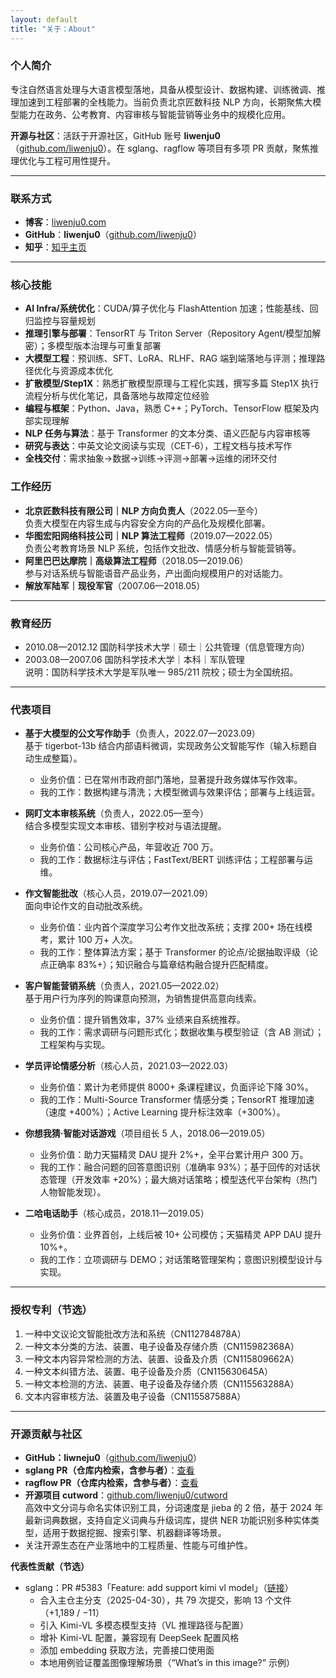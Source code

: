 ```yaml
---
layout: default
title: "关于：About"
---
```


### 个人简介
专注自然语言处理与大语言模型落地，具备从模型设计、数据构建、训练微调、推理加速到工程部署的全栈能力。当前负责北京匠数科技 NLP 方向，长期聚焦大模型能力在政务、公考教育、内容审核与智能营销等业务中的规模化应用。

**开源与社区**：活跃于开源社区，GitHub 账号 **liwenju0**（<a href="https://github.com/liwenju0" target="_blank" rel="noopener">github.com/liwenju0</a>）。在 sglang、ragflow 等项目有多项 PR 贡献，聚焦推理优化与工程可用性提升。

---

### 联系方式
- **博客**：<a href="http://www.liwenju0.com" target="_blank" rel="noopener">liwenju0.com</a>  
- **GitHub**：**liwenju0**（<a href="https://github.com/liwenju0" target="_blank" rel="noopener">github.com/liwenju0</a>）  
- **知乎**：<a href="https://www.zhihu.com/people/li-dan-ran-71" target="_blank" rel="noopener">知乎主页</a>

---

### 核心技能
- **AI Infra/系统优化**：CUDA/算子优化与 FlashAttention 加速；性能基线、回归监控与容量规划  
- **推理引擎与部署**：TensorRT 与 Triton Server（Repository Agent/模型加解密）；多模型版本治理与可重复部署  
- **大模型工程**：预训练、SFT、LoRA、RLHF、RAG 端到端落地与评测；推理路径优化与资源成本优化  
- **扩散模型/Step1X**：熟悉扩散模型原理与工程化实践，撰写多篇 Step1X 执行流程分析与优化笔记，具备落地与故障定位经验  
- **编程与框架**：Python、Java，熟悉 C++；PyTorch、TensorFlow 框架及内部实现理解  
- **NLP 任务与算法**：基于 Transformer 的文本分类、语义匹配与内容审核等  
- **研究与表达**：中英文论文阅读与实现（CET‑6），工程文档与技术写作  
- **全栈交付**：需求抽象→数据→训练→评测→部署→运维的闭环交付



### 工作经历
- **北京匠数科技有限公司｜NLP 方向负责人**（2022.05—至今）  
  负责大模型在内容生成与内容安全方向的产品化及规模化部署。
- **华图宏阳网络科技公司｜NLP 算法工程师**（2019.07—2022.05）  
  负责公考教育场景 NLP 系统，包括作文批改、情感分析与智能营销等。
- **阿里巴巴达摩院｜高级算法工程师**（2018.05—2019.06）  
  参与对话系统与智能语音产品业务，产出面向规模用户的对话能力。
- **解放军陆军｜现役军官**（2007.06—2018.05）

---

### 教育经历
- 2010.08—2012.12 国防科学技术大学｜硕士｜公共管理（信息管理方向）  
- 2003.08—2007.06 国防科学技术大学｜本科｜军队管理  
说明：国防科学技术大学是军队唯一 985/211 院校；硕士为全国统招。

---

### 代表项目
- **基于大模型的公文写作助手**（负责人，2022.07—2023.09）  
  基于 tigerbot-13b 结合内部语料微调，实现政务公文智能写作（输入标题自动生成整篇）。  
  - 业务价值：已在常州市政府部门落地，显著提升政务媒体写作效率。  
  - 我的工作：数据构建与清洗；大模型微调与效果评估；部署与上线运营。

- **网盯文本审核系统**（负责人，2022.05—至今）  
  结合多模型实现文本审核、错别字校对与语法提醒。  
  - 业务价值：公司核心产品，年营收近 700 万。  
  - 我的工作：数据标注与评估；FastText/BERT 训练评估；工程部署与运维。

- **作文智能批改**（核心人员，2019.07—2021.09）  
  面向申论作文的自动批改系统。  
  - 业务价值：业内首个深度学习公考作文批改系统；支撑 200+ 场在线模考，累计 100 万+ 人次。  
  - 我的工作：整体算法方案；基于 Transformer 的论点/论据抽取评级（论点正确率 83%+）；知识融合与篇章结构融合提升匹配精度。

- **客户智能营销系统**（负责人，2021.05—2022.02）  
  基于用户行为序列的购课意向预测，为销售提供高意向线索。  
  - 业务价值：提升销售效率，37% 业绩来自系统推荐。  
  - 我的工作：需求调研与问题形式化；数据收集与模型验证（含 AB 测试）；工程架构与实现。

- **学员评论情感分析**（核心人员，2021.03—2022.03）  
  - 业务价值：累计为老师提供 8000+ 条课程建议，负面评论下降 30%。  
  - 我的工作：Multi-Source Transformer 情感分类；TensorRT 推理加速（速度 +400%）；Active Learning 提升标注效率（+300%）。

- **你想我猜·智能对话游戏**（项目组长 5 人，2018.06—2019.05）  
  - 业务价值：助力天猫精灵 DAU 提升 2%+，全平台累计用户 300 万。  
  - 我的工作：融合问题的回答意图识别（准确率 93%）；基于回传的对话状态管理（开发效率 +20%）；最大熵对话策略；模型迭代平台架构（热门人物智能发现）。

- **二哈电话助手**（核心成员，2018.11—2019.05）  
  - 业务价值：业界首创，上线后被 10+ 公司模仿；天猫精灵 APP DAU 提升 10%+。  
  - 我的工作：立项调研与 DEMO；对话策略管理架构；意图识别模型设计与实现。

---

### 授权专利（节选）
1. 一种中文议论文智能批改方法和系统（CN112784878A）  
2. 一种文本分类的方法、装置、电子设备及存储介质（CN115982368A）  
3. 一种文本内容异常检测的方法、装置、设备及介质（CN115809662A）  
4. 一种文本纠错方法、装置、电子设备及介质（CN115630645A）  
5. 一种文本检测的方法、装置、电子设备及存储介质（CN115563288A）  
6. 文本内容审核方法、装置及电子设备（CN115587588A）

---

### 开源贡献与社区
- **GitHub：liwneju0**（<a href="https://github.com/liwenju0" target="_blank" rel="noopener">github.com/liwenju0</a>）  
- **sglang PR（仓库内检索，含参与者）**：<a href="https://github.com/sgl-project/sglang/pulls?q=is%3Apr+involves%3Aliwenju0" target="_blank" rel="noopener">查看</a>  
- **ragflow PR（仓库内检索，含参与者）**：<a href="https://github.com/InfiniFlow/ragflow/pulls?q=is%3Apr+involves%3Aliwenju0" target="_blank" rel="noopener">查看</a>  
- **开源项目 cutword**：<a href="https://github.com/liwenju0/cutword" target="_blank" rel="noopener">github.com/liwenju0/cutword</a>  
  高效中文分词与命名实体识别工具，分词速度是 jieba 的 2 倍，基于 2024 年最新词典数据，支持自定义词典与升级词库，提供 NER 功能识别多种实体类型，适用于数据挖掘、搜索引擎、机器翻译等场景。  
- 关注开源生态在产业落地中的工程质量、性能与可维护性。

**代表性贡献（节选）**  
- sglang：PR #5383「Feature: add support kimi vl model」（<a href="https://github.com/sgl-project/sglang/pull/5383" target="_blank" rel="noopener">链接</a>）  
  - 合入主仓主分支（2025-04-30），共 79 次提交，影响 13 个文件（+1,189 / −11）  
  - 引入 Kimi-VL 多模态模型支持（VL 推理路径与配置）  
  - 增补 Kimi-VL 配置，兼容现有 DeepSeek 配置风格  
  - 添加 embedding 获取方法，完善接口使用面  
  - 本地用例验证覆盖图像理解场景（“What’s in this image?” 示例）



